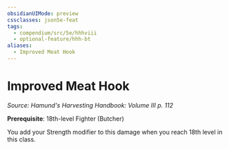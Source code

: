 ```yaml
---
obsidianUIMode: preview
cssclasses: json5e-feat
tags:
  - compendium/src/5e/hhhviii
  - optional-feature/hhh-bt
aliases:
  - Improved Meat Hook
---
```

# Improved Meat Hook
*Source: Hamund's Harvesting Handbook: Volume III p. 112*  

**Prerequisite**: 18th-level Fighter (Butcher)

You add your Strength modifier to this damage when you reach 18th level in this class.
